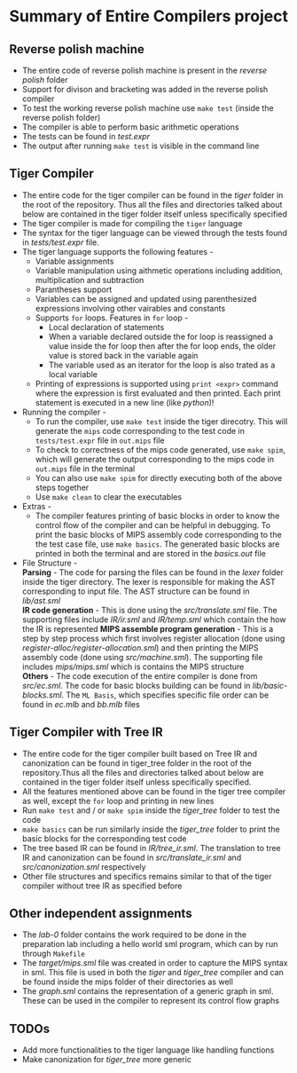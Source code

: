 # Summary of Entire Compilers project

## Reverse polish machine
- The entire code of reverse polish machine is present in the _reverse polish_ folder
- Support for divison and bracketing was added in the reverse polish compiler
- To test the working reverse polish machine use `make test` (inside the reverse polish folder)
- The compiler is able to perform basic arithmetic operations
- The tests can be found in _test.expr_ 
- The output after running `make test` is visible in the command line

## Tiger Compiler
- The entire code for the tiger compiler can be found in the _tiger_ folder in the root of the repository. Thus all the files and directories talked about below are contained in the tiger folder itself unless specifically specified
- The tiger compiler is made for compiling the `tiger` language
- The syntax for the tiger language can be viewed through the tests found in _tests/test.expr_ file. 
- The tiger language supports the following features -
    - Variable assignments
    - Variable manipulation using aithmetic operations including addition, multiplication and subtraction
    - Parantheses support
    - Variables can be assigned and updated using parenthesized expressions involving other vairables and constants
    - Supports `for` loops. Features in `for` loop -
        - Local declaration of statements
        - When a variable declared outside the for loop is reassigned a value inside the for loop then after the for loop ends, the older value is stored back in the variable again
        - The variable used as an iterator for the loop is also trated as a local variable
    - Printing of expressions is supported using `print <expr>` command where the expression is first evaluated and then printed. Each print statement is executed in a new line (like _python_)!
- Running the compiler -
    - To run the compiler, use `make test` inside the tiger direcotry. This will generate the `mips` code corresponding to the test code in `tests/test.expr` file in `out.mips` file
    - To check to correctness of the mips code generated, use `make spim`, which will generate the output corresponding to the mips code in `out.mips` file in the terminal
    - You can also use `make spim` for directly executing both of the above steps together
    - Use `make clean` to clear the executables 
- Extras - 
    - The compiler features printing of basic blocks in order to know the control flow of the compiler and can be helpful in debugging. To print the basic blocks of MIPS assembly code corresponding to the the test case file, use `make basics`. The generated basic blocks are printed in both the terminal and are stored in the _basics.out_ file
- File Structure -  
    __Parsing__ - The code for parsing the files can be found in the _lexer_ folder inside the tiger directory. The lexer is responsible for making the AST corresponding to input file. The AST structure can be found in _lib/ast.sml_  
    __IR code generation__ - This is done using the _src/translate.sml_ file. The supporting files include _IR/ir.sml_ and _IR/temp.sml_ which contain the how the IR is represented
    __MIPS assemble program generation__ - This is a step by step process which first involves register allocation (done using _register-alloc/register-allocation.sml_) and then printing the MIPS assembly code (done using _src/machine.sml_). The supporting file includes _mips/mips.sml_ which is contains the MIPS structure  
    __Others__ - The code execution of the entire compiler is done from _src/ec.sml_. The code for basic blocks building can be found in _lib/basic-blocks.sml_. The `ML Basis`, which specifies specific file order can be found in _ec.mlb_ and _bb.mlb_ files  

## Tiger Compiler with Tree IR
- The entire code for the tiger compiler built based on Tree IR and canonization can be found in tiger_tree folder in the root of the repository.Thus all the files and directories talked about below are contained in the tiger folder itself unless specifically specified.
- All the features mentioned above can be found in the tiger tree compiler as well, except the `for` loop and printing in new lines
- Run `make test` and / or `make spim` inside the _tiger\_tree_ folder to test the code
- `make basics` can be run similarly inside the _tiger\_tree_ folder to print the basic blocks for the corresponding test code
- The tree based IR can be found in _IR/tree\_ir.sml_. The translation to tree IR and canonization can be found in _src/translate_ir.sml_ and _src/canonization.sml_ respectively
- Other file structures and specifics remains similar to that of the tiger compiler without tree IR as specified before

## Other independent assignments
- The _lab-0_ folder contains the work required to be done in the preparation lab including a hello world sml program, which can by run through `Makefile`
- The _target/mips.sml_ file was created in order to capture the MIPS syntax in sml. This file is used in both the _tiger_ and _tiger\_tree_ compiler and can be found inside the mips folder of their directories as well
- The _graph.sml_ contains the representation of a generic graph in sml. These can be used in the compiler to represent its control flow graphs

## TODOs
- Add more functionalities to the tiger language like handling functions
- Make canonization for _tiger\_tree_  more generic

